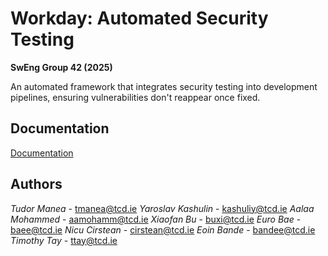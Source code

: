 
# Workday: Automated Security Testing

**SwEng Group 42 (2025)**

An automated framework that integrates security testing into development pipelines, ensuring vulnerabilities don't reappear once fixed.


## Documentation

[Documentation](https://linktodocumentation)


## Authors

_Tudor Manea_ - tmanea@tcd.ie
_Yaroslav Kashulin_ - kashuliy@tcd.ie
_Aalaa Mohammed_ - aamohamm@tcd.ie
_Xiaofan Bu_ - buxi@tcd.ie
_Euro Bae_ - baee@tcd.ie
_Nicu Cirstean_ - cirstean@tcd.ie
_Eoin Bande_ - bandee@tcd.ie
_Timothy Tay_ - ttay@tcd.ie

